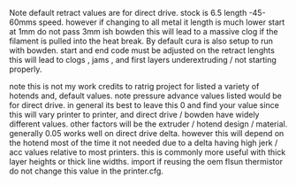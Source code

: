 Note default retract values are for direct drive. stock is 6.5 length  -45-60mms speed. however if changing to all metal it length is much lower start at 1mm do not pass 3mm ish bowden this will lead to a massive clog if the filament is pulled into the heat break. By default cura is also setup to run with bowden. start and end code must be adjusted on the retract lenghts this will lead to clogs , jams , and first layers underextruding / not starting properly. 

note this is not my work credits to ratrig project for listed a variety  of hotends and, default values. note pressure advance values listed would be for direct drive. 
in general its best to leave this 0 and find your value since this will vary printer to printer, and direct drive / bowden have widely different values. other factors 
will be the extruder / hotend design / material. generally 0.05 works well on direct drive delta. however this will depend on the hotend most of the time it not needed due to a delta having high jerk / acc values relative to most printers. this is commonly more useful with thick layer heights or thick line widths. import if reusing the oem flsun thermistor do not change this value in the printer.cfg. 
